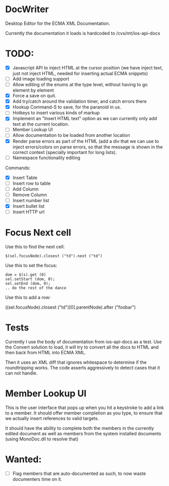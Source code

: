 DocWriter
=========

Desktop Editor for the ECMA XML Documentation.

Currently the documentation it loads is hardcoded to /cvs/mt/ios-api-docs

TODO: 
=====

- [X] Javascript API to inject HTML at the cursor position (we have
      inject text, just not inject HTML, needed for inserting actual ECMA
      snippets)
- [ ] Add image loading support
- [ ] Allow editing of the enums at the type level, without having to go element by element
- [X] Force a save on quit.
- [X] Add try/catch around the validation timer, and catch errors there
- [X] Hookup Command-S to save, for the paranoid in us.
- [ ] Hotkeys to insert various kinds of markup
- [X] Implement an "Insert HTML text" option as we can currently only add text at the current location.
- [ ] Member Lookup UI
- [ ] Allow documentation to be loaded from another location
- [X] Render parse errors as part of the HTML (add a div that we can use to inject errors/colors on parse errors, so that the message is shown in the correct context (specially important for long lists).
- [ ] Namespace functionality editing

Commands:
- [x] Insert Table
- [ ] Insert row to table
- [ ] Add Column
- [ ] Remove Column
- [ ] Insert number list
- [x] Insert bullet list
- [ ] Insert HTTP url

Focus Next cell
==============

Use this to find the next cell:

    $(sel.focusNode).closest ("td").next ("td")

Use this to set the focus:

    dom = $(s).get (0)
    sel.setStart (dom, 0);
    sel.setEnd (dom, 0);
    .. do the rest of the dance

Use this to add a row:

$($(sel.focusNode).closest ("td")[0].parentNode).after ("<tr><td>foo</td><td>bar</td></tr>")


Tests
=====

Currently I use the body of documentation from ios-api-docs as a test.    Use the
Convert solution to load, it will try to convert all the docs to HTML and then back
from HTML into ECMA XML.

Then it uses an XML diff that ignores whitespace to determine if the
roundtripping works.  The code asserts aggressively to detect cases
that it can not handle.


Member Lookup UI
================

This is the user interface that pops up when you hit a keystroke to
add a link to a member.  It should offer member completion as you
type, to ensure that we actually insert references to valid targets.

It should have the ability to complete both the members in the
currently edited document as well as members from the system installed
documents (using MonoDoc.dll to resolve that)

Wanted:
=======

- [ ] Flag members that are auto-documented as such, to now waste documenters time on it.

